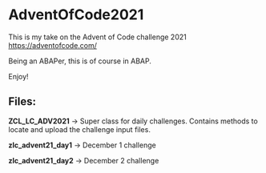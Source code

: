 # AdventOfCode2021
This is my take on the Advent of Code challenge 2021 https://adventofcode.com/

Being an ABAPer, this is of course in ABAP.

Enjoy!


## Files:
**ZCL_LC_ADV2021** -> Super class for daily challenges. Contains methods to locate and upload the challenge input files.

**zlc_advent21_day1** -> December 1 challenge

**zlc_advent21_day2** -> December 2 challenge

